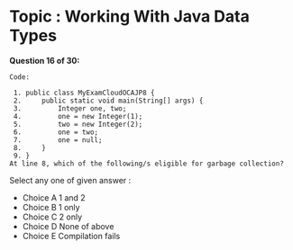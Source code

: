 Topic : Working With Java Data Types
====================================
**Question 16 of 30:**
```
Code: 

 1. public class MyExamCloudOCAJP8 {
 2.     public static void main(String[] args) {
 3.         Integer one, two;
 4.         one = new Integer(1);
 5.         two = new Integer(2);
 6.         one = two;
 7.         one = null;
 8.     }
 9. } 
At line 8, which of the following/s eligible for garbage collection? 

```

Select any one of given answer :
- Choice A 1 and 2
- Choice B 1 only
- Choice C 2 only
- Choice D None of above
- Choice E Compilation fails

